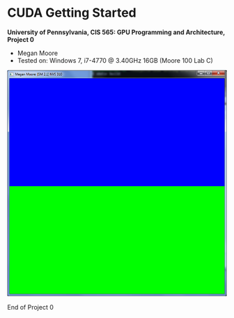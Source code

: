 CUDA Getting Started
====================

**University of Pennsylvania, CIS 565: GPU Programming and Architecture, Project 0**

* Megan Moore
* Tested on: Windows 7, i7-4770 @ 3.40GHz 16GB (Moore 100 Lab C)

![](images/momeg_scrnsht.png "Megan Moore's first output")

End of Project 0

